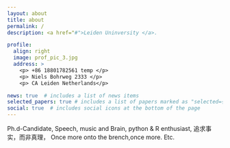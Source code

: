 ```yaml
---
layout: about
title: about
permalink: /
description: <a href="#">Leiden Uninversity </a>.

profile:
  align: right
  image: prof_pic_3.jpg
  address: >
    <p> +86 18801782561 temp </p>
    <p> Niels Bohrweg 2333 </p>
    <p> CA Leiden Netherlands</p>

news: true  # includes a list of news items
selected_papers: true # includes a list of papers marked as "selected={true}"
social: true  # includes social icons at the bottom of the page
---
```

Ph.d-Candidate,
Speech, music and Brain,
python & R enthusiast,
追求事实，而非真理，
Once more onto the brench,once more. Etc.
